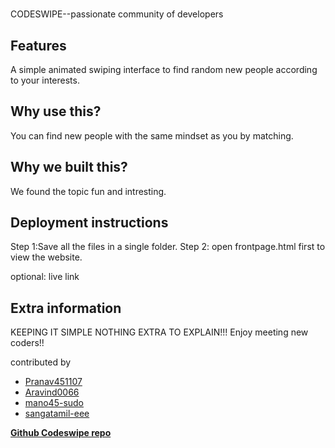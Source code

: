 # <Project title>

CODESWIPE--passionate community of developers 

## Features

A simple animated swiping interface to find random new people according to your interests.

## Why use this?

You can find new people with the same mindset as you by matching.

## Why we built this?

We found the topic fun and intresting.

## Deployment instructions

Step 1:Save all the files in a single folder.
Step 2: open frontpage.html first to view the website. 

optional: live link

## Extra information 

KEEPING IT SIMPLE NOTHING EXTRA TO EXPLAIN!!!  Enjoy meeting new coders!!

contributed by
- [Pranav451107](https://github.com/Pranav451107)
- [Aravind0066](https://github.com/Aravind0066)
- [mano45-sudo](https://github.com/mano45-sudo)
- [sangatamil-eee](https://github.com/sangatamil-eee)

**[Github Codeswipe repo](https://github.com/mano45-sudo/Dead-Ideas-Codeswipe)**